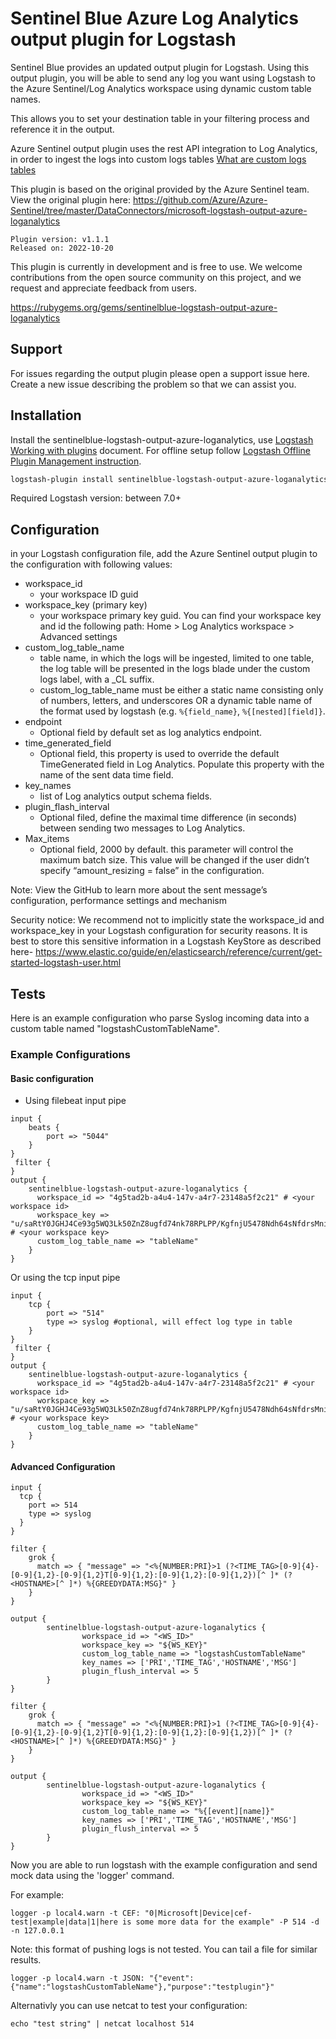 # Sentinel Blue Azure Log Analytics output plugin for Logstash

Sentinel Blue provides an updated output plugin for Logstash. Using this output plugin, you will be able to send any log you want using Logstash to the Azure Sentinel/Log Analytics workspace using dynamic custom table names.

This allows you to set your destination table in your filtering process and reference it in the output.

Azure Sentinel output plugin uses the rest API integration to Log Analytics, in order to ingest the logs into custom logs tables [What are custom logs tables](<https://docs.microsoft.com/azure/azure-monitor/platform/data-sources-custom-logs>)

This plugin is based on the original provided by the Azure Sentinel team. View the original plugin here: <https://github.com/Azure/Azure-Sentinel/tree/master/DataConnectors/microsoft-logstash-output-azure-loganalytics>

```text
Plugin version: v1.1.1
Released on: 2022-10-20
```

This plugin is currently in development and is free to use. We welcome contributions from the open source community on this project, and we request and appreciate feedback from users.

<https://rubygems.org/gems/sentinelblue-logstash-output-azure-loganalytics>

## Support

For issues regarding the output plugin please open a support issue here. Create a new issue describing the problem so that we can assist you.

## Installation

Install the sentinelblue-logstash-output-azure-loganalytics, use [Logstash Working with plugins](<https://www.elastic.co/guide/en/logstash/current/working-with-plugins.html>) document.
For offline setup follow [Logstash Offline Plugin Management instruction](<https://www.elastic.co/guide/en/logstash/current/offline-plugins.html>).

```bash
logstash-plugin install sentinelblue-logstash-output-azure-loganalytics
```

Required Logstash version: between 7.0+

## Configuration

in your Logstash configuration file, add the Azure Sentinel output plugin to the configuration with following values:

- workspace_id
  - your workspace ID guid
- workspace_key (primary key)
  - your workspace primary key guid. You can find your workspace key and id the following path: Home > Log Analytics workspace > Advanced settings
- custom_log_table_name
  - table name, in which the logs will be ingested, limited to one table, the log table will be presented in the logs blade under the custom logs label, with a _CL suffix.
  - custom_log_table_name must be either a static name consisting only of numbers, letters, and underscores OR a dynamic table name of the format used by logstash (e.g. ```%{field_name}```, ```%{[nested][field]}```.
- endpoint
  - Optional field by default set as log analytics endpoint.  
- time_generated_field
  - Optional field, this property is used to override the default TimeGenerated field in Log Analytics. Populate this property with the name of the sent data time field.
- key_names
  - list of Log analytics output schema fields.
- plugin_flash_interval
  - Optional filed, define the maximal time difference (in seconds) between sending two messages to Log Analytics.
- Max_items
  - Optional field, 2000 by default. this parameter will control the maximum batch size. This value will be changed if the user didn’t specify “amount_resizing = false” in the configuration.

Note: View the GitHub to learn more about the sent message’s configuration, performance settings and mechanism

Security notice: We recommend not to implicitly state the workspace_id and workspace_key in your Logstash configuration for security reasons.
                 It is best to store this sensitive information in a Logstash KeyStore as described here- https://www.elastic.co/guide/en/elasticsearch/reference/current/get-started-logstash-user.html

## Tests

Here is an example configuration who parse Syslog incoming data into a custom table named "logstashCustomTableName".

### Example Configurations

#### Basic configuration

- Using filebeat input pipe

```text
input {
    beats {
        port => "5044"
    }
}
 filter {
}
output {
    sentinelblue-logstash-output-azure-loganalytics {
      workspace_id => "4g5tad2b-a4u4-147v-a4r7-23148a5f2c21" # <your workspace id>
      workspace_key => "u/saRtY0JGHJ4Ce93g5WQ3Lk50ZnZ8ugfd74nk78RPLPP/KgfnjU5478Ndh64sNfdrsMni975HJP6lp==" # <your workspace key>
      custom_log_table_name => "tableName"
    }
}
```

Or using the tcp input pipe

```text
input {
    tcp {
        port => "514"
        type => syslog #optional, will effect log type in table
    }
}
 filter {
}
output {
    sentinelblue-logstash-output-azure-loganalytics {
      workspace_id => "4g5tad2b-a4u4-147v-a4r7-23148a5f2c21" # <your workspace id>
      workspace_key => "u/saRtY0JGHJ4Ce93g5WQ3Lk50ZnZ8ugfd74nk78RPLPP/KgfnjU5478Ndh64sNfdrsMni975HJP6lp==" # <your workspace key>
      custom_log_table_name => "tableName"
    }
}
```

#### Advanced Configuration

```text
input {
  tcp {
    port => 514
    type => syslog
  }
}

filter {
    grok {
      match => { "message" => "<%{NUMBER:PRI}>1 (?<TIME_TAG>[0-9]{4}-[0-9]{1,2}-[0-9]{1,2}T[0-9]{1,2}:[0-9]{1,2}:[0-9]{1,2})[^ ]* (?<HOSTNAME>[^ ]*) %{GREEDYDATA:MSG}" }
    }
}

output {
        sentinelblue-logstash-output-azure-loganalytics {
                workspace_id => "<WS_ID>"
                workspace_key => "${WS_KEY}"
                custom_log_table_name => "logstashCustomTableName"
                key_names => ['PRI','TIME_TAG','HOSTNAME','MSG']
                plugin_flush_interval => 5
        }
}
```

```text
filter {
    grok {
      match => { "message" => "<%{NUMBER:PRI}>1 (?<TIME_TAG>[0-9]{4}-[0-9]{1,2}-[0-9]{1,2}T[0-9]{1,2}:[0-9]{1,2}:[0-9]{1,2})[^ ]* (?<HOSTNAME>[^ ]*) %{GREEDYDATA:MSG}" }
    }
}

output {
        sentinelblue-logstash-output-azure-loganalytics {
                workspace_id => "<WS_ID>"
                workspace_key => "${WS_KEY}"
                custom_log_table_name => "%{[event][name]}"
                key_names => ['PRI','TIME_TAG','HOSTNAME','MSG']
                plugin_flush_interval => 5
        }
}
```

Now you are able to run logstash with the example configuration and send mock data using the 'logger' command.

For example:

```text
logger -p local4.warn -t CEF: "0|Microsoft|Device|cef-test|example|data|1|here is some more data for the example" -P 514 -d -n 127.0.0.1
```

Note: this format of pushing logs is not tested. You can tail a file for similar results.

```text
logger -p local4.warn -t JSON: "{"event":{"name":"logstashCustomTableName"},"purpose":"testplugin"}"
```

Alternativly you can use netcat to test your configuration:

```text
echo "test string" | netcat localhost 514
```
